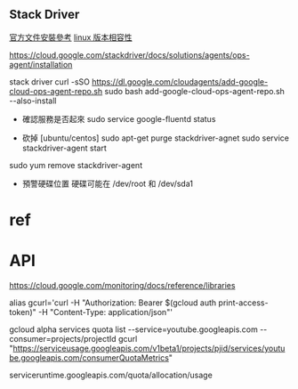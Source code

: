 ## Stack Driver
[官方文件安裝參考](https://cloud.google.com/monitoring/agent/installation#agent-proxy-linux)
[linux 版本相容性](https://cloud.google.com/monitoring/agent/)

https://cloud.google.com/stackdriver/docs/solutions/agents/ops-agent/installation

stack driver
curl -sSO https://dl.google.com/cloudagents/add-google-cloud-ops-agent-repo.sh
sudo bash add-google-cloud-ops-agent-repo.sh --also-install

* 確認服務是否起來
sudo service google-fluentd status

* 砍掉
[ubuntu/centos]
sudo apt-get purge stackdriver-agnet
sudo service stackdriver-agent start

sudo yum remove stackdriver-agent

* 預警硬碟位置
硬碟可能在 /dev/root 和 /dev/sda1

# ref
# API
https://cloud.google.com/monitoring/docs/reference/libraries

alias gcurl='curl -H "Authorization: Bearer $(gcloud auth print-access-token)" -H "Content-Type: application/json"'

gcloud alpha services quota list --service=youtube.googleapis.com --consumer=projects/projectId
gcurl "https://serviceusage.googleapis.com/v1beta1/projects/pjid/services/youtube.googleapis.com/consumerQuotaMetrics"

serviceruntime.googleapis.com/quota/allocation/usage
